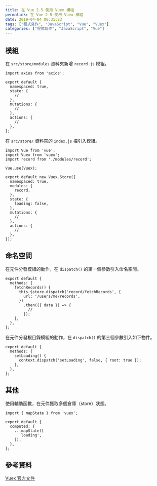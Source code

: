 ```yaml
---
title: 在 Vue 2.5 使用 Vuex 模組
permalink: 在-Vue-2-5-使用-Vuex-模組
date: 2019-04-04 00:31:23
tags: ["程式寫作", "JavaScript", "Vue", "Vuex"]
categories: ["程式寫作", "JavaScript", "Vue"]
---
```


## 模組

在 `src/store/modules` 資料夾新增 `record.js` 模組。

```JS
import axios from 'axios';

export default {
  namespaced: true,
  state: {
    //
  },
  mutations: {
    //
  },
  actions: {
    //
  },
};
```

在 `src/store/` 資料夾的 `index.js` 檔引入模組。

```JS
import Vue from 'vue';
import Vuex from 'vuex';
import record from './modules/record';

Vue.use(Vuex);

export default new Vuex.Store({
  namespaced: true,
  modules: {
    record,
  },
  state: {
    loading: false,
  },
  mutations: {
    //
  },
  actions: {
    //
  },
});
```

## 命名空間

在元件分發模組的動作，在 `dispatch()` 的第一個參數引入命名空間。

```JS
export default {
  methods: {
    fetchRecords() {
      this.$store.dispatch('record/fetchRecords', {
        url: '/users/me/records',
      })
        .then(({ data }) => {
          //
        });
    },
  },
};
```

在元件分發根目錄模組的動作，在 `dispatch()` 的第三個參數引入如下物件。

```JS
export default {
  methods: {
    setLoading() {
      context.dispatch('setLoading', false, { root: true });
    },
  },
};
```

## 其他

使用輔助函數，在元件獲取多個倉庫（store）狀態。

```JS
import { mapState } from 'vuex';

export default {
  computed: {
    ...mapState([
      'loading',
    ]),
  },
};
```

## 參考資料

[Vuex 官方文件](https://vuex.vuejs.org/zh/)
